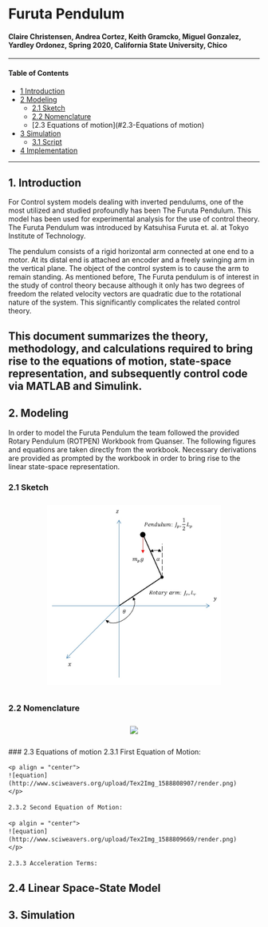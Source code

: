 # Furuta Pendulum
#### Claire Christensen, Andrea Cortez, Keith Gramcko, Miguel Gonzalez, Yardley Ordonez, Spring 2020, California State University, Chico
-----------------------------------------------------------------------------------------
#### Table of Contents
- [1 Introduction](#1-Introduction)
- [2 Modeling](#2-Modeling)
  - [2.1 Sketch](#2.1-Sketch)
  - [2.2 Nomenclature](#2.2-Nomenclature)
  - [2.3 Equations of motion](#2.3-Equations of motion)  
- [3 Simulation](#3-Simulation)
  - [3.1 Script](#3.1-Script)
- [4 Implementation](#4-Implementation)
  
-----------------------------------------------------------------------------------------
## 1. Introduction
For Control system models dealing with inverted pendulums, one of the most utilized and studied profoundly has been The Furuta Pendulum. This model has been used for experimental analysis for the use of control theory. The Furuta Pendulum was introduced by Katsuhisa Furuta et. al. at Tokyo Institute of Technology. 

The pendulum consists of a rigid horizontal arm connected at one end to a motor. At its distal end is attached an encoder and a freely swinging arm in the vertical plane. The object of the control system is to cause the arm to remain standing. As mentioned before, The Furuta pendulum is of interest in the study of control theory because although it only has two degrees of freedom the related velocity vectors are quadratic due to the rotational nature of the system. This significantly complicates the related control theory.

This document summarizes the theory, methodology, and calculations required to bring rise to the equations of motion, state-space representation, and subsequently control code via MATLAB and Simulink.
-----------------------------------------------------------------------------------------
## 2. Modeling
In order to model the Furuta Pendulum the team followed the provided Rotary Pendulum (ROTPEN) Workbook from Quanser. The following figures and equations are taken directly from the workbook. Necessary derivations are provided as prompted by the workbook in order to bring rise to the linear state-space representation.

  ### 2.1 Sketch
<p align = "center">
  <img src = "doc/Pendulum.png" height = "360px" style="margin:10px 10px">
</p>

  ### 2.2 Nomenclature
<p align = "center">
    <img src = "doc/Nomenclature.png" height = "720px" style="margin:10px 10px">
</p>
  ### 2.3 Equations of motion
    2.3.1 First Equation of Motion:
    
    <p align = "center">
    ![equation](http://www.sciweavers.org/upload/Tex2Img_1588808907/render.png)
    </p>
    
    2.3.2 Second Equation of Motion:
    
    <p algin = "center">
    ![equation](http://www.sciweavers.org/upload/Tex2Img_1588809669/render.png)   
    </p>
    
    2.3.3 Acceleration Terms:
    
  2.4 Linear Space-State Model
-----------------------------------------------------------------------------------------
## 3. Simulation

